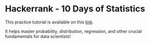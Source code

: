 # Hackerrank - 10 Days of Statistics 

This practice tutorial is available on this [link](https://www.hackerrank.com/domains/tutorials).

It helps master probability, distribution, regression, and other crucial fundamentals for data scientists! 

